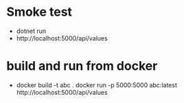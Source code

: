 # Smoke test
* dotnet run
* http://localhost:5000/api/values

# build and run from docker
* docker build -t abc .
docker run -p 5000:5000 abc:latest
http://localhost:5000/api/values

